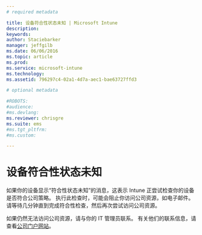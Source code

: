 ```yaml
---
# required metadata

title: 设备符合性状态未知 | Microsoft Intune
description:
keywords:
author: Staciebarker
manager: jeffgilb
ms.date: 06/06/2016
ms.topic: article
ms.prod:
ms.service: microsoft-intune
ms.technology:
ms.assetid: 796297c4-02a1-4d7a-aec1-bae63727ffd3

# optional metadata

#ROBOTS:
#audience:
#ms.devlang:
ms.reviewer: chrisgre
ms.suite: ems
#ms.tgt_pltfrm:
#ms.custom:

---
```



# 设备符合性状态未知

如果你的设备显示“符合性状态未知”的消息，这表示 Intune 正尝试检查你的设备是否符合公司策略。 执行此检查时，可能会阻止你访问公司资源，如电子邮件。 请等待几分钟直到完成符合性检查，然后再次尝试访问公司资源。 

如果仍然无法访问公司资源，请与你的 IT 管理员联系。 有关他们的联系信息，请查看[公司门户网站](http://portal.manage.microsoft.com)。


<!--HONumber=Jun16_HO2-->


